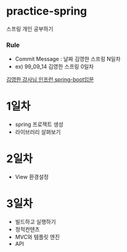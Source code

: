 # practice-spring
스프링 개인 공부하기

### Rule
- Commit Message : 날짜 김영한 스프링 N일차
- ex) 99_09_14 김영한 스프링 0일차

[김영한 강사님 인프런 spring-boot입문](https://www.inflearn.com/course/%EC%8A%A4%ED%94%84%EB%A7%81-%EC%9E%85%EB%AC%B8-%EC%8A%A4%ED%94%84%EB%A7%81%EB%B6%80%ED%8A%B8/dashboard)

# 1일차 
- spring 프로젝트 생성
- 라이브러리 살펴보기

# 2일차 
- View 환경설정

# 3일차
- 빌드하고 실행하기
- 정적컨텐츠
- MVC와 템플릿 엔진
- API
